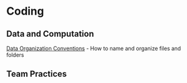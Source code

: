 # Coding 

## Data and Computation

[Data Organization Conventions](https://alleninstitute.sharepoint.com/:w:/s/NeuralDynamics/ES8XuLGxHAFHjQy0Gzs6ts8BvftX8oK8fpYwUqUpXRQAGA?e=nDMEK4) - How to name and organize files and folders

## Team Practices